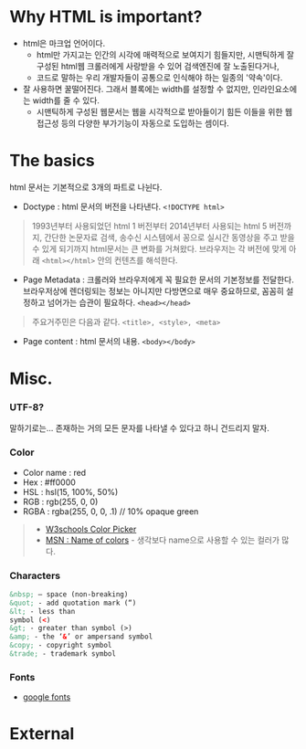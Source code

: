 # Why HTML is important?

* html은 마크업 언어이다.
  - html만 가지고는 인간의 시각에 매력적으로 보여지기 힘들지만, 시맨틱하게 잘 구성된 html웹 크롤러에게 사랑받을 수 있어 검색엔진에 잘 노출된다거나,
  - 코드로 말하는 우리 개발자들이 공통으로 인식해야 하는 일종의 '약속'이다.
* 잘 사용하면 꿀떨어진다.
그래서 블록에는 width를 설정할 수 없지만, 인라인요소에는 width를 줄 수 있다.
  - 시맨틱하게 구성된 웹문서는 웹을 시각적으로 받아들이기 힘든 이들을 위한 웹접근성 등의 다양한 부가기능이 자동으로 도입하는 셈이다.

# The basics
html 문서는 기본적으로 3개의 파트로 나뉜다.
- Doctype : html 문서의 버전을 나타낸다. ```<!DOCTYPE html>``` 

> 1993년부터 사용되었던 html 1 버전부터 2014년부터 사용되는 html 5 버전까지, 간단한 논문자료 검색, 송수신 시스템에서 꽁으로 실시간 동영상을 주고 받을 수 있게 되기까지 html문서는 큰 변화를 거쳐왔다. 브라우저는 각 버전에 맞게 아래 ```<html></html>``` 안의 컨텐츠를 해석한다.

- Page Metadata : 크롤러와 브라우저에게 꼭 필요한 문서의 기본정보를 전달한다. 브라우저상에 렌더링되는 정보는 아니지만 다방면으로 매우 중요하므로, 꼼꼼히 설정하고 넘어가는 습관이 필요하다.
```<head></head>```
> 주요거주민은 다음과 같다. ```<title>, <style>, <meta>``` 

- Page content : html 문서의 내용. ```<body></body>```

# Misc.
### UTF-8?
말하기로는... 존재하는 거의 모든 문자를 나타낼 수 있다고 하니 건드리지 말자.

### Color
<!-- todo // color conbination basis. -->
- Color name : red
- Hex : #ff0000
- HSL : hsl(15, 100%, 50%)
- RGB : rgb(255, 0, 0)
- RGBA : rgba(255, 0, 0, .1) // 10% opaque green

> *   [W3schools Color Picker](https://www.w3schools.com/colors/colors_picker.asp)
> *   [MSN : Name of colors](https://developer.mozilla.org/ko/docs/Web/CSS/color_value) - 생각보다 name으로 사용할 수 있는 컬러가 많다.
### Characters

```html
&nbsp; – space (non-breaking) 
&quot; - add quotation mark (“) 
&lt; - less than
symbol (<) 
&gt; - greater than symbol (>) 
&amp; - the ‘&’ or ampersand symbol
&copy; - copyright symbol 
&trade; - trademark symbol
```
### Fonts

- [google fonts](https://fonts.google.com/)
<!-- todo // font conbination basis. -->
# External
